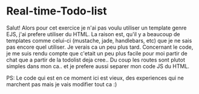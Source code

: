 # Real-time-Todo-list

Salut!
Alors pour cet exercice je n'ai pas voulu utiliser un template genre EJS, j'ai prefere utiliser du HTML. La raison est, qu'il y a
beaucoup de templates comme celui-ci (mustache, jade, handlebars, etc) que je ne sais pas encore quel utiliser. Je verais ca un peu plus
tard.
Concernant le code, je me suis rendu compte que c'etait un peu plus facile pour moi partir de chat que a partir de la todolist deja cree..
Du coup les routes sont plutot simples dans mon ca.. et je prefere aussi separer mon code JS du HTML.

PS: Le code qui est en ce moment ici est vieux, des experiences qui ne marchent pas mais je vais modifier tout ca :)
